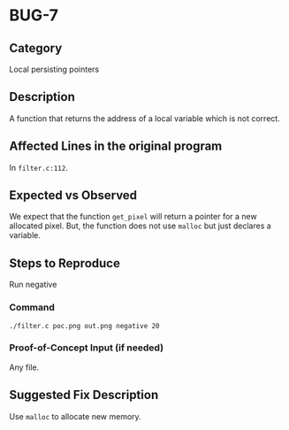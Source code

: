 # BUG-7
## Category
Local persisting pointers

## Description

A function that returns the address of a local variable which is not correct. 

## Affected Lines in the original program
In `filter.c:112`.

## Expected vs Observed
We expect that the function `get_pixel` will return a pointer for a new allocated pixel. But, the function does not use `malloc` but just declares a variable. 
## Steps to Reproduce
Run negative
### Command

```
./filter.c poc.png out.png negative 20
```
### Proof-of-Concept Input (if needed)
Any file.

## Suggested Fix Description
Use `malloc` to allocate new memory.
